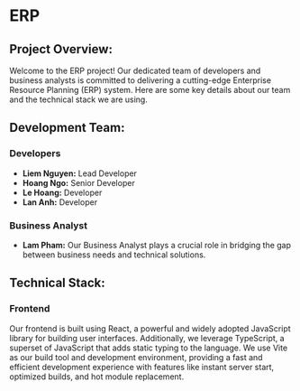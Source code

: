 # ERP

## Project Overview:

Welcome to the ERP project! Our dedicated team of developers and business analysts is committed to delivering a cutting-edge Enterprise Resource Planning (ERP) system. Here are some key details about our team and the technical stack we are using.

## Development Team:

### Developers

- **Liem Nguyen:** Lead Developer
- **Hoang Ngo:** Senior Developer
- **Le Hoang:** Developer
- **Lan Anh:** Developer

### Business Analyst

- **Lam Pham:** Our Business Analyst plays a crucial role in bridging the gap between business needs and technical solutions.

## Technical Stack:

### Frontend

Our frontend is built using React, a powerful and widely adopted JavaScript library for building user interfaces. Additionally, we leverage TypeScript, a superset of JavaScript that adds static typing to the language. We use Vite as our build tool and development environment, providing a fast and efficient development experience with features like instant server start, optimized builds, and hot module replacement.

